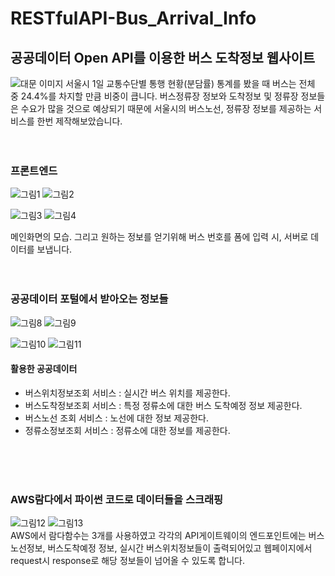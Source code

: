 # RESTfulAPI-Bus_Arrival_Info
## 공공데이터 Open API를 이용한 버스 도착정보 웹사이트
![대문 이미지](https://user-images.githubusercontent.com/74912530/103458602-1714ed00-4d4d-11eb-98a9-818bde8fab6e.png) 
서울시 1일 교통수단별 통행 현황(분담률) 통계를 봤을 때 버스는 전체 중 24.4%를 차지할 만큼 비중이 큽니다. 
버스정류장 정보와 도착정보 및 정류장 정보들은 수요가 많을 것으로 예상되기 때문에 
서울시의 버스노선, 정류장 정보를 제공하는 서비스를 한번 제작해보았습니다.
<br/>
<br/>
<br/>

### 프론트엔드
![그림1](https://user-images.githubusercontent.com/74912530/103458720-32ccc300-4d4e-11eb-98fe-fef0dd390ba1.png)
![그림2](https://user-images.githubusercontent.com/74912530/103458724-352f1d00-4d4e-11eb-8b62-435fc5fc2353.png)

![그림3](https://user-images.githubusercontent.com/74912530/103458725-35c7b380-4d4e-11eb-8843-e12611864539.png)
![그림4](https://user-images.githubusercontent.com/74912530/103458726-36f8e080-4d4e-11eb-8993-d77eff01314c.png)

메인화면의 모습. 그리고 원하는 정보를 얻기위해 버스 번호를 폼에 입력 시, 서버로 데이터를 보냅니다. 
<br/>
<br/>
<br/>

### 공공데이터 포털에서 받아오는 정보들
![그림8](https://user-images.githubusercontent.com/74912530/103458754-745d6e00-4d4e-11eb-9597-2158efc44635.png)
![그림9](https://user-images.githubusercontent.com/74912530/103458756-74f60480-4d4e-11eb-9559-20f4a897a173.png)

![그림10](https://user-images.githubusercontent.com/74912530/103458752-732c4100-4d4e-11eb-8875-32ca160061c9.png)
![그림11](https://user-images.githubusercontent.com/74912530/103458753-73c4d780-4d4e-11eb-91ba-ecb1e60edd4e.png)
<br/>
#### 활용한 공공데이터
- 버스위치정보조회 서비스 : 실시간 버스 위치를 제공한다.
- 버스도착정보조회 서비스 : 특정 정류소에 대한 버스 도착예정 정보 제공한다.
- 버스노선 조회 서비스 : 노선에 대한 정보 제공한다.
- 정류소정보조회 서비스 : 정류소에 대한 정보를 제공한다.
<br/>
<br/>
<br/>

### AWS람다에서 파이썬 코드로 데이터들을 스크래핑
![그림12](https://user-images.githubusercontent.com/74912530/103459054-b3d88a00-4d4f-11eb-8c28-9abb1fe4a2ce.png)
![그림13](https://user-images.githubusercontent.com/74912530/103459253-462d5d80-4d51-11eb-9436-e1c89381038a.PNG)
<br/>
AWS에서 람다함수는 3개를 사용하였고 각각의 API게이트웨이의 엔드포인트에는 버스노선정보, 버스도착예정 정보, 실시간 버스위치정보들이 출력되어있고 웹페이지에서 request시 response로 해당 정보들이 넘어올 수 있도록 합니다.
<br/>
<br/>
<br/>
